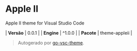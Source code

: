 # Apple II

Apple II theme for Visual Studio Code

| **Versão** | 0.0.1 |
| **Engine** | ^1.0.0 |
| **Pacote** | theme-appleii |

> Autogerado por [go-vsc-theme](https://github.com/natalbu/go-vsc-theme).
